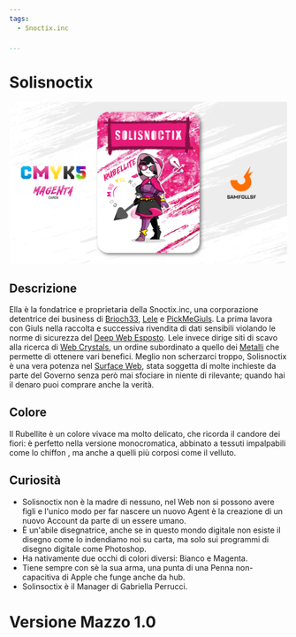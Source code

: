 ```yaml
---
tags:
  - Snoctix.inc

...
```


# Solisnoctix

![solisnoctix](../eg/M/solisnoctix.jpg)

## Descrizione

Ella è la fondatrice e proprietaria della Snoctix.inc, una corporazione detentrice dei business di [Brioch33](santin.md), [Lele](../Ciano/lele.md) e [PickMeGiuls](../Ciano/pistilli.md). La prima lavora con Giuls nella raccolta e successiva rivendita di dati sensibili violando le norme di sicurezza del [Deep Web Esposto](../Remix/deep.md). Lele invece dirige siti di scavo alla ricerca di [Web Crystals](../Remix/crystal.md), un ordine subordinato a quello dei [Metalli](../Remix/metal.md) che permette di ottenere vari benefici. Meglio non scherzarci troppo, Solisnoctix è una vera potenza nel [Surface Web](../Remix/deep.md), stata soggetta di molte inchieste da parte del Governo senza però mai sfociare in niente di rilevante; quando hai il denaro puoi comprare anche la verità.

## Colore

Il Rubellite è un colore vivace ma molto delicato, che ricorda il candore dei fiori: è perfetto nella versione monocromatica, abbinato a tessuti impalpabili come lo chiffon , ma anche a quelli più corposi come il velluto.

## Curiosità

- Solisnoctix non è la madre di nessuno, nel Web non si possono avere figli e l'unico modo per far nascere un nuovo Agent è la creazione di un nuovo Account da parte di un essere umano.
- È un'abile disegnatrice, anche se in questo mondo digitale non esiste il disegno come lo indendiamo noi su carta, ma solo sui programmi di disegno digitale come Photoshop.
- Ha nativamente due occhi di colori diversi: Bianco e Magenta.
- Tiene sempre con sè la sua arma, una punta di una Penna non-capacitiva di Apple che funge anche da hub.
- Solinsoctix è il Manager di Gabriella Perrucci.

# Versione Mazzo 1.0